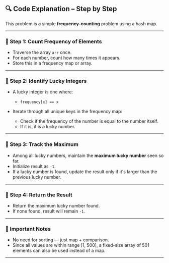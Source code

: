 ## 🔍 Code Explanation – Step by Step

This problem is a simple **frequency-counting** problem using a hash map.

---

### 🔧 Step 1: Count Frequency of Elements

- Traverse the array `arr` once.
- For each number, count how many times it appears.
- Store this in a frequency map or array.

---

### 🔄 Step 2: Identify Lucky Integers

- A lucky integer is one where:
  - `frequency[x] == x`

- Iterate through all unique keys in the frequency map:
  - Check if the frequency of the number is equal to the number itself.
  - If it is, it is a lucky number.

---

### 🔼 Step 3: Track the Maximum

- Among all lucky numbers, maintain the **maximum lucky number** seen so far.
- Initialize result as `-1`.
- If a lucky number is found, update the result only if it's larger than the previous lucky number.

---

### 🧾 Step 4: Return the Result

- Return the maximum lucky number found.
- If none found, result will remain `-1`.

---

### 📌 Important Notes

- No need for sorting — just map + comparison.
- Since all values are within range [1, 500], a fixed-size array of 501 elements can also be used instead of a map.

---